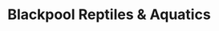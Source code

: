 ---
title: "Blackpool Reptiles & Aquatics"
url: /blackpool/blackpool-reptiles-und-aquatics/
shop: Tiere
---
